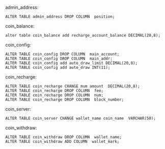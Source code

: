 admin_address:
```
ALTER TABLE admin_address DROP COLUMN  position;
```


coin_balance:
```
alter table coin_balance add recharge_account_balance DECIMAL(20,8); 
```


coin_config:
```
ALTER TABLE coin_config DROP COLUMN  main_account;
ALTER TABLE coin_config DROP COLUMN  main_addr;
ALTER TABLE coin_config add auto_draw_limit DECIMAL(20,8);
ALTER TABLE coin_config add auto_draw INT(11);
```

coin_recharge:
```
ALTER TABLE coin_recharge CHANGE mum amount  DECIMAL(20,8);
ALTER TABLE coin_recharge DROP COLUMN  fee;
ALTER TABLE coin_recharge DROP COLUMN  num;
ALTER TABLE coin_recharge DROP COLUMN  block_number;
```

coin_server:
```
ALTER TABLE coin_server CHANGE wallet_name coin_name  VARCHAR(50);
```

coin_withdraw:
```
ALTER TABLE coin_withdraw DROP COLUMN  wallet_name;
ALTER TABLE coin_withdraw ADD COLUMN  wallet_mark;
```